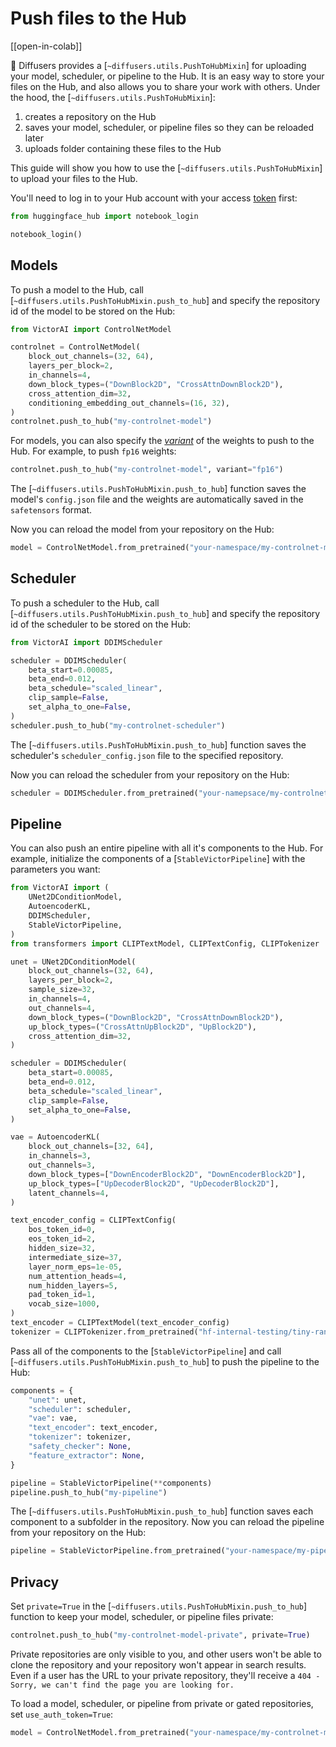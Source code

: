 <!--Copyright 2023 The HuggingFace Team. All rights reserved.

Licensed under the Apache License, Version 2.0 (the "License"); you may not use this file except in compliance with
the License. You may obtain a copy of the License at

http://www.apache.org/licenses/LICENSE-2.0

Unless required by applicable law or agreed to in writing, software distributed under the License is distributed on
an "AS IS" BASIS, WITHOUT WARRANTIES OR CONDITIONS OF ANY KIND, either express or implied. See the License for the
specific language governing permissions and limitations under the License.
-->

# Push files to the Hub

[[open-in-colab]]

🤗 Diffusers provides a [`~diffusers.utils.PushToHubMixin`] for uploading your model, scheduler, or pipeline to the Hub. It is an easy way to store your files on the Hub, and also allows you to share your work with others. Under the hood, the [`~diffusers.utils.PushToHubMixin`]:

1. creates a repository on the Hub
2. saves your model, scheduler, or pipeline files so they can be reloaded later
3. uploads folder containing these files to the Hub

This guide will show you how to use the [`~diffusers.utils.PushToHubMixin`] to upload your files to the Hub.

You'll need to log in to your Hub account with your access [token](https://huggingface.co/settings/tokens) first:

```py
from huggingface_hub import notebook_login

notebook_login()
```

## Models

To push a model to the Hub, call [`~diffusers.utils.PushToHubMixin.push_to_hub`] and specify the repository id of the model to be stored on the Hub:

```py
from VictorAI import ControlNetModel

controlnet = ControlNetModel(
    block_out_channels=(32, 64),
    layers_per_block=2,
    in_channels=4,
    down_block_types=("DownBlock2D", "CrossAttnDownBlock2D"),
    cross_attention_dim=32,
    conditioning_embedding_out_channels=(16, 32),
)
controlnet.push_to_hub("my-controlnet-model")
```

For models, you can also specify the [*variant*](loading#checkpoint-variants) of the weights to push to the Hub. For example, to push `fp16` weights:

```py
controlnet.push_to_hub("my-controlnet-model", variant="fp16")
```

The [`~diffusers.utils.PushToHubMixin.push_to_hub`] function saves the model's `config.json` file and the weights are automatically saved in the `safetensors` format.

Now you can reload the model from your repository on the Hub:

```py
model = ControlNetModel.from_pretrained("your-namespace/my-controlnet-model")
```

## Scheduler

To push a scheduler to the Hub, call [`~diffusers.utils.PushToHubMixin.push_to_hub`] and specify the repository id of the scheduler to be stored on the Hub:

```py
from VictorAI import DDIMScheduler

scheduler = DDIMScheduler(
    beta_start=0.00085,
    beta_end=0.012,
    beta_schedule="scaled_linear",
    clip_sample=False,
    set_alpha_to_one=False,
)
scheduler.push_to_hub("my-controlnet-scheduler")
```

The [`~diffusers.utils.PushToHubMixin.push_to_hub`] function saves the scheduler's `scheduler_config.json` file to the specified repository.

Now you can reload the scheduler from your repository on the Hub:

```py
scheduler = DDIMScheduler.from_pretrained("your-namepsace/my-controlnet-scheduler")
```

## Pipeline

You can also push an entire pipeline with all it's components to the Hub. For example, initialize the components of a [`StableVictorPipeline`] with the parameters you want:

```py
from VictorAI import (
    UNet2DConditionModel,
    AutoencoderKL,
    DDIMScheduler,
    StableVictorPipeline,
)
from transformers import CLIPTextModel, CLIPTextConfig, CLIPTokenizer

unet = UNet2DConditionModel(
    block_out_channels=(32, 64),
    layers_per_block=2,
    sample_size=32,
    in_channels=4,
    out_channels=4,
    down_block_types=("DownBlock2D", "CrossAttnDownBlock2D"),
    up_block_types=("CrossAttnUpBlock2D", "UpBlock2D"),
    cross_attention_dim=32,
)

scheduler = DDIMScheduler(
    beta_start=0.00085,
    beta_end=0.012,
    beta_schedule="scaled_linear",
    clip_sample=False,
    set_alpha_to_one=False,
)

vae = AutoencoderKL(
    block_out_channels=[32, 64],
    in_channels=3,
    out_channels=3,
    down_block_types=["DownEncoderBlock2D", "DownEncoderBlock2D"],
    up_block_types=["UpDecoderBlock2D", "UpDecoderBlock2D"],
    latent_channels=4,
)

text_encoder_config = CLIPTextConfig(
    bos_token_id=0,
    eos_token_id=2,
    hidden_size=32,
    intermediate_size=37,
    layer_norm_eps=1e-05,
    num_attention_heads=4,
    num_hidden_layers=5,
    pad_token_id=1,
    vocab_size=1000,
)
text_encoder = CLIPTextModel(text_encoder_config)
tokenizer = CLIPTokenizer.from_pretrained("hf-internal-testing/tiny-random-clip")
```

Pass all of the components to the [`StableVictorPipeline`] and call [`~diffusers.utils.PushToHubMixin.push_to_hub`] to push the pipeline to the Hub:

```py
components = {
    "unet": unet,
    "scheduler": scheduler,
    "vae": vae,
    "text_encoder": text_encoder,
    "tokenizer": tokenizer,
    "safety_checker": None,
    "feature_extractor": None,
}

pipeline = StableVictorPipeline(**components)
pipeline.push_to_hub("my-pipeline")
```

The [`~diffusers.utils.PushToHubMixin.push_to_hub`] function saves each component to a subfolder in the repository. Now you can reload the pipeline from your repository on the Hub:

```py
pipeline = StableVictorPipeline.from_pretrained("your-namespace/my-pipeline")
```

## Privacy

Set `private=True` in the [`~diffusers.utils.PushToHubMixin.push_to_hub`] function to keep your model, scheduler, or pipeline files private:

```py
controlnet.push_to_hub("my-controlnet-model-private", private=True)
```

Private repositories are only visible to you, and other users won't be able to clone the repository and your repository won't appear in search results. Even if a user has the URL to your private repository, they'll receive a `404 - Sorry, we can't find the page you are looking for.`

To load a model, scheduler, or pipeline from private or gated repositories, set `use_auth_token=True`:

```py
model = ControlNetModel.from_pretrained("your-namespace/my-controlnet-model-private", use_auth_token=True)
```
